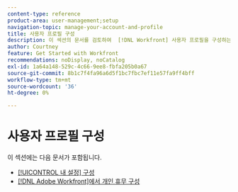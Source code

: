```yaml
---
content-type: reference
product-area: user-management;setup
navigation-topic: manage-your-account-and-profile
title: 사용자 프로필 구성
description: 이 섹션의 문서를 검토하여  [!DNL Workfront] 사용자 프로필을 구성하는 방법을 알아보십시오.
author: Courtney
feature: Get Started with Workfront
recommendations: noDisplay, noCatalog
exl-id: 1a64a148-529c-4c66-9ee8-fbfa205b0a67
source-git-commit: 8b1c7f4fa96a6d5f1bc7fbc7ef11e57fa9ff4bff
workflow-type: tm+mt
source-wordcount: '36'
ht-degree: 0%

---
```


# 사용자 프로필 구성

이 섹션에는 다음 문서가 포함됩니다.

* [[!UICONTROL 내 설정] 구성](../../../workfront-basics/manage-your-account-and-profile/configuring-your-user-profile/configure-my-settings.md)
* [ [!DNL Adobe Workfront]에서 개인 휴무 구성](../../../workfront-basics/manage-your-account-and-profile/configuring-your-user-profile/personal-time-overview.md)
